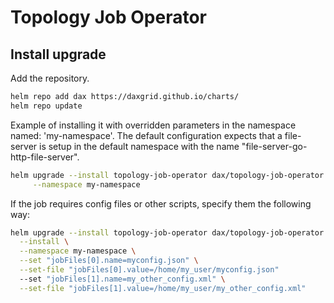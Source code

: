 # Topology Job Operator

## Install upgrade

Add the repository.

```sh
helm repo add dax https://daxgrid.github.io/charts/
helm repo update
```

Example of installing it with overridden parameters in the namespace named: 'my-namespace'. The default configuration expects that a file-server is setup in the default namespace with the name "file-server-go-http-file-server".

```sh
helm upgrade --install topology-job-operator dax/topology-job-operator \
     --namespace my-namespace
```

If the job requires config files or other scripts, specify them the following way:

```sh
helm upgrade --install topology-job-operator dax/topology-job-operator \
  --install \
  --namespace my-namespace \
  --set "jobFiles[0].name=myconfig.json" \
  --set-file "jobFiles[0].value=/home/my_user/myconfig.json"
  --set "jobFiles[1].name=my_other_config.xml" \
  --set-file "jobFiles[1].value=/home/my_user/my_other_config.xml"
```
